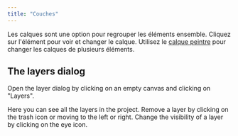 ```yaml
---
title: "Couches"
---
```


Les calques sont une option pour regrouper les éléments ensemble. Cliquez sur l'élément pour voir et changer le calque. Utilisez le [calque peintre](painters/layer.md) pour changer les calques de plusieurs éléments.

## The layers dialog

Open the layer dialog by clicking on an empty canvas and clicking on "Layers".

Here you can see all the layers in the project. Remove a layer by clicking on the trash icon or moving to the left or right. Change the visibility of a layer by clicking on the eye icon.
